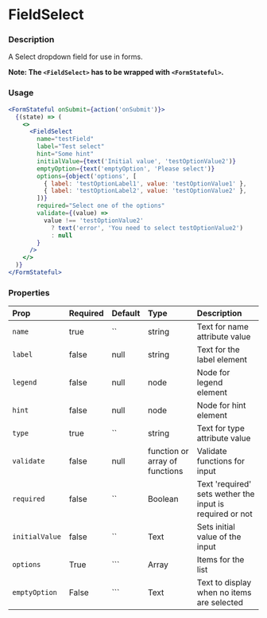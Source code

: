 # FieldSelect

### Description

A Select dropdown field for use in forms.

**Note: The `<FieldSelect>` has to be wrapped with `<FormStateful>`.**

### Usage

```jsx
<FormStateful onSubmit={action('onSubmit')}>
  {(state) => (
    <>
      <FieldSelect
        name="testField"
        label="Test select"
        hint="Some hint"
        initialValue={text('Initial value', 'testOptionValue2')}
        emptyOption={text('emptyOption', 'Please select')}
        options={object('options', [
          { label: 'testOptionLabel1', value: 'testOptionValue1' },
          { label: 'testOptionLabel2', value: 'testOptionValue2' },
        ])}
        required="Select one of the options"
        validate={(value) =>
          value !== 'testOptionValue2'
            ? text('error', 'You need to select testOptionValue2')
            : null
        }
      />
    </>
  )}
</FormStateful>
```

### Properties

| Prop           | Required | Default                                                                 | Type                           | Description                  |
| :------------- | :------- | :---------------------------------------------------------------------- | :----------------------------- | :--------------------------- |
| `name`         | true     | `` | string | Text for name attribute value                             |
| `label`        | false    | null                                                                    | string                         | Text for the label element   |
| `legend`       | false    | null                                                                    | node                           | Node for legend element      |
| `hint`         | false    | null                                                                    | node                           | Node for hint element        |
| `type`         | true     | `` | string | Text for type attribute value                             |
| `validate`     | false    | null                                                                    | function or array of functions | Validate functions for input |
| `required`     | false    | `` | Boolean | Text 'required' sets wether the input is required or not |
| `initialValue` | false    | `` | Text | Sets initial value of the input                             |
| `options`      | True     | ``` | Array | Items for the list                                        |
| `emptyOption`  | False    | ``` | Text | Text to display when no items are selected                 |
